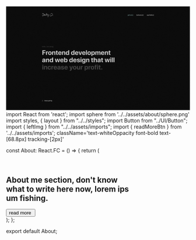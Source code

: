 ![hero.png](hero.png)
import React from 'react';
import sphere from '../../assets/about/sphere.png'
import styles, { layout } from "../../styles";
import Button from "../UI/Button";
import { leftImg } from "../../assets/imports";
import { readMoreBtn } from '../../assets/imports';
className='text-whiteOppacity font-bold text-[68.8px] tracking-[2px]'

const About: React.FC = () => {
    return (
        <section id='about' className={layout.sectionReverse}>
            <div className='color-white'>
                <img
                    src={leftImg}
                    alt="" 
                />
            </div>
            <div className={layout.sectionInfo}> 
                <h2 className='text-whiteOppacity text-[39.81px] leading-[140%] tracking-mediumText'>About me section, don't know <br /> what to write here now, lorem ips <br /> um fishing.</h2>
                <Button>
                    read more
                    <img
                        src={readMoreBtn}
                        alt=""
                    />
                </Button>
            </div>
        </section>
    );
};

export default About;